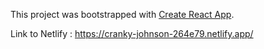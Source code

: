 This project was bootstrapped with [Create React App](https://github.com/facebook/create-react-app).

Link to Netlify : https://cranky-johnson-264e79.netlify.app/

